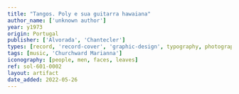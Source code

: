 ```yaml
---
title: "Tangos. Poly e sua guitarra hawaiana"
author_name: ['unknown author']
year: y1973
origin: Portugal
publisher: ['Alvorada', 'Chantecler']
types: [record, 'record-cover', 'graphic-design', typography, photography]
tags: [music, 'Churchward Marianna']
iconography: [people, men, faces, leaves]
ref: sol-601-0002
layout: artifact
date_added: 2022-05-26
---
```

